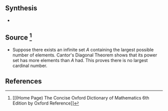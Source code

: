 ## Synthesis
- 
## Source [^1]
- Suppose there exists an infinite set $A$ containing the largest possible number of elements. Cantor's Diagonal Theorem shows that its power set has more elements than $A$ had. This proves there is no largest cardinal number.
## References

[^1]: [[(Home Page) The Concise Oxford Dictionary of Mathematics 6th Edition by Oxford Reference]]